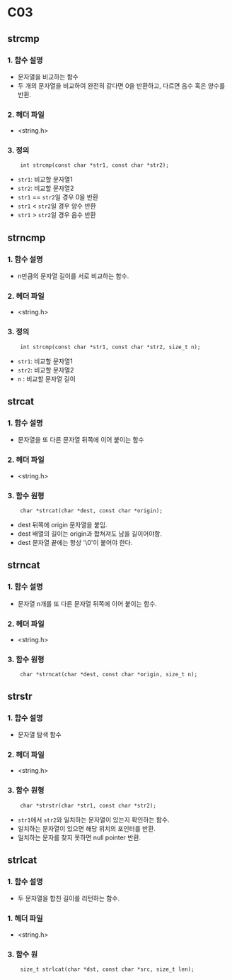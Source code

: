 # C03
## strcmp
### 1. 함수 설명
- 문자열을 비교하는 함수
- 두 개의 문자열을 비교하여 완전히 같다면 0을 반환하고, 다르면 음수 혹은 양수를 반환.
### 2. 헤더 파일
- <string.h>
### 3. 정의
```
    int strcmp(const char *str1, const char *str2);
```
- `str1`: 비교할 문자열1
- `str2`: 비교할 문자열2
- `str1` == `str2`일 경우 0을 반환
- `str1` < `str2`일 경우 양수 반환
- `str1` > `str2`일 경우 음수 반환

## strncmp
### 1. 함수 설명
- n만큼의 문자열 길이를 서로 비교하는 함수.
### 2. 헤더 파일 
- <string.h>
### 3. 정의
```
    int strcmp(const char *str1, const char *str2, size_t n);
```
- `str1`: 비교할 문자열1
- `str2`: 비교할 문자열2
- `n` : 비교할 문자열 길이

## strcat
### 1. 함수 설명
- 문자열을 또 다른 문자열 뒤쪽에 이어 붙이는 함수
### 2. 헤더 파일
- <string.h>
### 3. 함수 원형
```
    char *strcat(char *dest, const char *origin);
```
- dest 뒤쪽에 origin 문자열을 붙임.
- dest 배열의 길이는 origin과 합쳐져도 남을 길이어야함.
- dest 문자열 끝에는 항상 '\0'이 붙어야 한다.

## strncat
### 1. 함수 설명
- 문자열 n개를 또 다른 문자열 뒤쪽에 이어 붙이는 함수.
### 2. 헤더 파일
- <string.h>
### 3. 함수 원형
```
    char *strncat(char *dest, const char *origin, size_t n);
```

## strstr
### 1. 함수 설명
- 문자열 탐색 함수
### 2. 헤더 파일
- <string.h>
### 3. 함수 원형
```
    char *strstr(char *str1, const char *str2);
```
- `str1`에서 `str2`와 일치하는 문자열이 있는지 확인하는 함수.
- 일치하는 문자열이 있으면 해당 위치의 포인터를 반환.
- 일치하는 문자를 찾지 못하면 null pointer 반환.

## strlcat
### 1. 함수 설명
- 두 문자열을 합친 길이를 리턴하는 함수.
### 1. 헤더 파일
- <string.h>
### 3. 함수 원
```
    size_t strlcat(char *dst, const char *src, size_t len);
```
